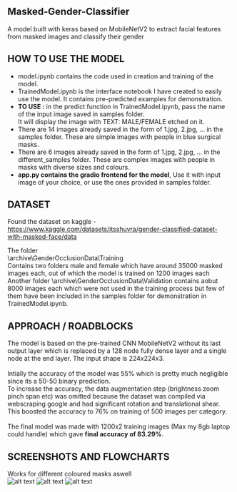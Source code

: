 ## Masked-Gender-Classifier
A model built with keras based on MobileNetV2 to extract facial features from masked images and classify their gender

## HOW TO USE THE MODEL
- model.ipynb contains the code used in creation and training of the model.<br>
- TrainedModel.ipynb is the interface notebook I have created to easily use the model. It contains pre-predicted examples for demonstration. <br>
- **TO USE :** in the predict function in TrainedModel.ipynb, pass the name of the input image saved in samples folder.<br>It will display the image with TEXT: MALE/FEMALE etched on it.
- There are 14 images already saved in the form of 1.jpg, 2.jpg, ... in the samples folder. These are simple images with people in blue surgical masks.
- There are 6 images already saved in the form of 1.jpg, 2.jpg, ... in the different_samples folder. These are complex images with people in masks with diverse sizes and colours.
- **app.py contains the gradio frontend for the model**, Use it with input image of your choice, or use the ones provided in samples folder.

## DATASET
Found the dataset on kaggle -
https://www.kaggle.com/datasets/itsshuvra/gender-classified-dataset-with-masked-face/data

The folder<br>
\archive\GenderOcclusionData\Training<br>Contains two folders male and female which have around 35000 masked images each, out of which the model is trained on 1200 images each<br>
Another folder \archive\GenderOcclusionData\Validation contains aobut 8000 images each which were not used in the training process but few of them have been included in the samples folder for demonstration in TrainedModel.ipynb.


## APPROACH / ROADBLOCKS
The model is based on the pre-trained CNN MobileNetV2 without its last output layer which is replaced by a 128 node fully dense layer and a single node at the end layer. The input shape is 224x224x3.
<br><br>
Intially the accuracy of the model was 55% which is pretty much negligible since its a 50-50 binary prediction.<br>To increase the accuracy, the data augmentation step (brightness zoom pinch span etc) was omitted because the dataset was compiled via webscraping google and had significant rotation and translational shear. This boosted the accuracy to 76% on training of 500 images per category.<br><br>
The final model was made with 1200x2 training images (Max my 8gb laptop could handle) which gave **final accuracy of 83.29%**.
## SCREENSHOTS AND FLOWCHARTS
Works for different coloured masks aswell <br>
![alt text](screenshots/image2.png)
![alt text](screenshots/flow.png)
![alt text](screenshots/image.png)
